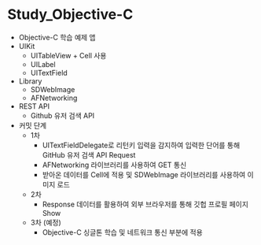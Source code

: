 # Study_Objective-C
- Objective-C 학습 예제 앱
- UIKit
  * UITableView + Cell 사용
  * UILabel
  * UITextField
- Library
  * SDWebImage
  * AFNetworking
- REST API
  * Github 유저 검색 API
- 커밋 단계
  * 1차
    * UITextFieldDelegate로 리턴키 입력을 감지하여 입력한 단어를 통해 GitHub 유저 검색 API Request
    * AFNetworking 라이브러리를 사용하여 GET 통신
    * 받아온 데이터를 Cell에 적용 및 SDWebImage 라이브러리를 사용하여 이미지 로드
  * 2차
    * Response 데이터를 활용하여 외부 브라우저를 통해 깃헙 프로필 페이지 Show
  * 3차 (예정)
    * Objective-C 싱글톤 학습 및 네트워크 통신 부분에 적용
 
